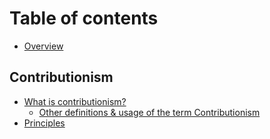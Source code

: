 # Table of contents

* [Overview](README.md)

## Contributionism

* [What is contributionism?](contributionism/what-is-contributionism/README.md)
  * [Other definitions & usage of the term Contributionism](contributionism/what-is-contributionism/other-definitions-and-usage-of-the-term-contributionism.md)
* [Principles](contributionism/principles.md)

